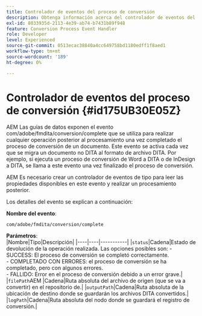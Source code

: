 ```yaml
---
title: Controlador de eventos del proceso de conversión
description: Obtenga información acerca del controlador de eventos del proceso de conversión
exl-id: 8033935d-2113-4e39-ab74-b7431b89f948
feature: Conversion Process Event Handler
role: Developer
level: Experienced
source-git-commit: 0513ecac38840a4cc649758bd1180edff1f8aed1
workflow-type: tm+mt
source-wordcount: '189'
ht-degree: 0%

---
```


# Controlador de eventos del proceso de conversión {#id175UB30E05Z}

AEM Las guías de datos exponen el evento com/adobe/fmdita/conversion/complete que se utiliza para realizar cualquier operación posterior al procesamiento una vez completado el proceso de conversión de un documento. Este evento se activa cada vez que se migra un documento no DITA al formato de archivo DITA. Por ejemplo, si ejecuta un proceso de conversión de Word a DITA o de InDesign a DITA, se llama a este evento una vez finalizado el proceso de conversión.

AEM Es necesario crear un controlador de eventos de tipo para leer las propiedades disponibles en este evento y realizar un procesamiento posterior.

Los detalles del evento se explican a continuación:

**Nombre del evento**:

```HTTP
com/adobe/fmdita/conversion/complete 
```

**Parámetros**:\
|Nombre|Tipo|Descripción| |----|----|-----------| |`status`|Cadena|Estado de devolución de la operación realizada. Las opciones posibles son: - SUCCESS: El proceso de conversión se completó correctamente. <br> - COMPLETADO CON ERRORES: el proceso de conversión se ha completado, pero con algunos errores. <br>- FALLIDO: Error en el proceso de conversión debido a un error grave.| |`filePath`AEM |Cadena|Ruta absoluta del archivo de origen \(que se va a convertir\) en el repositorio de.| |`outputPath`|Cadena|Ruta absoluta de la ubicación de destino donde se guardarán los archivos DITA convertidos.| |`logPath`|Cadena|Ruta absoluta del nodo donde se guardará el registro de conversión.|
